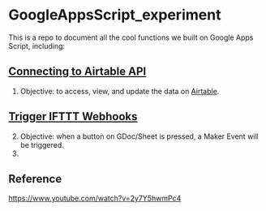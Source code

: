 # GoogleAppsScript_experiment

This is a repo to document all the cool functions we built on Google Apps Script, including: 

## [Connecting to Airtable API](https://github.com/zhix/GoogleAppsScript_experiment/blob/master/airtable.gs)
1) Objective: to access, view, and update the data on [Airtable](http://airtable.com/). 

## [Trigger IFTTT Webhooks](https://github.com/zhix/GoogleAppsScript_experiment/blob/master/airtable.gs)
2) Objective: when a button on GDoc/Sheet is pressed, a Maker Event will be triggered. 
3) 

## Reference 
https://www.youtube.com/watch?v=2y7Y5hwmPc4 
